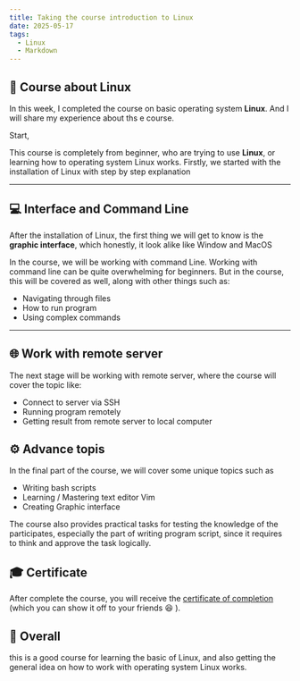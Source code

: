 ```yaml
---
title: Taking the course introduction to Linux
date: 2025-05-17
tags:
  - Linux
  - Markdown
---
```


## 🐧 Course about Linux

In this week, I completed the course on basic operating system __Linux__. And I will share my experience about ths e course. 

Start, 

This course is completely from beginner, who are trying to use __Linux__, or learning how to operating system Linux works.
Firstly, we started with the installation of Linux with step by step explanation

---

## 💻 Interface and Command Line

 After the installation of Linux, the first thing we will get to know is the __graphic interface__, which honestly,
 it look alike like Window and MacOS

 In the course, we will be working with command Line. Working with command line can be quite overwhelming for beginners.
 But in the course, this will be covered as well, along with other things such as:
- Navigating through files
- How to run program
- Using complex commands
  
---

## 🌐 Work with remote server

The next stage will be working with remote server, where the course will cover the topic like:
- Connect to server via SSH
- Running program remotely 
- Getting result from remote server to local computer

## ⚙️ Advance topis

In the final part of the course, we will cover some unique topics such as
- Writing bash scripts
- Learning / Mastering text editor Vim
- Creating Graphic interface


The course also provides practical tasks for testing the knowledge of the participates,
especially the part of writing program script, since it requires to think and approve the task logically.

## 🎓 Certificate

After complete the course, you will receive the [certificate of completion](https://stepik.org/cert/2847252)
(which you can show it off to your friends 😆 ).

## 🏁 Overall

this is a good course for learning the basic of Linux, and also getting the general idea on how to work with operating system Linux works.

